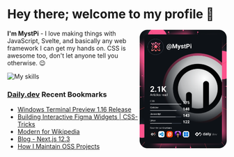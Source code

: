 # Hey there; welcome to my profile 👋

<a href="https://app.daily.dev/MystPi"><img src="https://github.com/MystPi/MystPi/blob/main/devcard.svg" width="200" alt="MystPi's Dev Card" align="right"/></a>

**I'm MystPi** - I love making things with JavaScript, Svelte, and basically any web framework I can get my hands on. CSS is awesome too, don't let anyone tell you otherwise. 😉

![My skills](https://skillicons.dev/icons?i=svelte,js,html,css,py,raspberrypi,react,tailwind)

### [Daily.dev](https://daily.dev) Recent Bookmarks
<!-- daily.dev BOOKMARKS:START -->
- [Windows Terminal Preview 1.16 Release](https://app.daily.dev/posts/a4kC7tTOu?utm_source=rss&utm_medium=bookmarks&utm_campaign=Itr6mLfRdMms0HCyePtl9)
- [Building Interactive Figma Widgets | CSS-Tricks](https://app.daily.dev/posts/CihOvhdNA?utm_source=rss&utm_medium=bookmarks&utm_campaign=Itr6mLfRdMms0HCyePtl9)
- [Modern for Wikipedia](https://app.daily.dev/posts/NeHjtVk-H?utm_source=rss&utm_medium=bookmarks&utm_campaign=Itr6mLfRdMms0HCyePtl9)
- [Blog - Next.js 12.3](https://app.daily.dev/posts/6VVgw9rI_?utm_source=rss&utm_medium=bookmarks&utm_campaign=Itr6mLfRdMms0HCyePtl9)
- [How I Maintain OSS Projects](https://app.daily.dev/posts/y1he4fBOB?utm_source=rss&utm_medium=bookmarks&utm_campaign=Itr6mLfRdMms0HCyePtl9)
<!-- daily.dev BOOKMARKS:END -->
